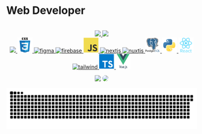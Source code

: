 # Web Developer
 <br>
  <div align="center">
    <a href="https://github.com/JCruzMi">
    <img height="180em" src="https://github-readme-stats.vercel.app/api?username=JCruzMi&show_icons=true&theme=gotham&include_all_commits=true&count_private=true"/>
    <img height="180em" src="https://github-readme-stats.vercel.app/api/top-langs/?username=JCruzMi&layout=compact&langs_count=7&theme=gotham"/><br>
    <img height="180em" src="https://github-readme-streak-stats.herokuapp.com/?user=JCruzMi&theme=gotham/>
  </div>
  <p align="left">
     <a
       href="https://www.w3schools.com/css/"
       target="_blank"
       rel="noreferrer"
     >
       <img
         src="https://raw.githubusercontent.com/devicons/devicon/master/icons/css3/css3-original-wordmark.svg"
         alt="css3"
         width="40"
         height="40"
       />
     </a>
     <a href="https://www.figma.com/" target="_blank" rel="noreferrer">
       <img
         src="https://www.vectorlogo.zone/logos/figma/figma-icon.svg"
         alt="figma"
         width="40"
         height="40"
       />
     </a>
     <a href="https://firebase.google.com/" target="_blank" rel="noreferrer">
       <img
         src="https://www.vectorlogo.zone/logos/firebase/firebase-icon.svg"
         alt="firebase"
         width="40"
         height="40"
       />
     </a>
     <a
       href="https://developer.mozilla.org/en-US/docs/Web/JavaScript"
       target="_blank"
       rel="noreferrer"
     >
       <img
         src="https://raw.githubusercontent.com/devicons/devicon/master/icons/javascript/javascript-original.svg"
         alt="javascript"
         width="40"
         height="40"
       />
     </a>
     <a href="https://nextjs.org/" target="_blank" rel="noreferrer">
       <img
         src="https://cdn.worldvectorlogo.com/logos/nextjs-2.svg"
         alt="nextjs"
         width="40"
         height="40"
       />
     </a>
     <a href="https://nuxtjs.org/" target="_blank" rel="noreferrer">
       <img
         src="https://www.vectorlogo.zone/logos/nuxtjs/nuxtjs-icon.svg"
         alt="nuxtjs"
         width="40"
         height="40"
       />
     </a>
     <a href="https://www.postgresql.org" target="_blank" rel="noreferrer">
       <img
         src="https://raw.githubusercontent.com/devicons/devicon/master/icons/postgresql/postgresql-original-wordmark.svg"
         alt="postgresql"
         width="40"
         height="40"
       />
     </a>
     <a href="https://www.python.org" target="_blank" rel="noreferrer">
       <img
         src="https://raw.githubusercontent.com/devicons/devicon/master/icons/python/python-original.svg"
         alt="python"
         width="40"
         height="40"
       />
     </a>
     <a href="https://reactjs.org/" target="_blank" rel="noreferrer">
       <img
         src="https://raw.githubusercontent.com/devicons/devicon/master/icons/react/react-original-wordmark.svg"
         alt="react"
         width="40"
         height="40"
       />
     </a>
     <a href="https://tailwindcss.com/" target="_blank" rel="noreferrer">
       <img
         src="https://www.vectorlogo.zone/logos/tailwindcss/tailwindcss-icon.svg"
         alt="tailwind"
         width="40"
         height="40"
       />
     </a>
     <a
       href="https://www.typescriptlang.org/"
       target="_blank"
       rel="noreferrer"
     >
       <img
         src="https://raw.githubusercontent.com/devicons/devicon/master/icons/typescript/typescript-original.svg"
         alt="typescript"
         width="40"
         height="40"
       />
     </a>
     <a href="https://vuejs.org/" target="_blank" rel="noreferrer">
       <img
         src="https://raw.githubusercontent.com/devicons/devicon/master/icons/vuejs/vuejs-original-wordmark.svg"
         alt="vuejs"
         width="40"
         height="40"
       />
     </a>
   </p>
<div align="center">
  <a href = "mailto:juan.murato.cruz@gmail.com"><img src="https://img.shields.io/badge/-Gmail-%23333?style=for-the-badge&logo=gmail&logoColor=white" target="_blank"></a>
  <a href="https://www.linkedin.com/in/juan-david-cruz-huan/" target="_blank"><img style="border-radius:10px;" src="https://img.shields.io/badge/-LinkedIn-%230077B5?style=for-the-badge&logo=linkedin&logoColor=white" target="_blank"></a> 
 
  ![git](https://github.com/JCruzMi/JCruzMi/blob/main/github-user-contribution.svg)
 
</div>
